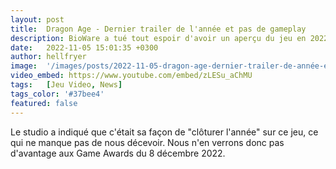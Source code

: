 ```yaml
---
layout: post
title:  Dragon Age - Dernier trailer de l'année et pas de gameplay
description: BioWare a tué tout espoir d'avoir un aperçu du jeu en 2022 avec un trailer In-Game Cinematic qui n'a rien de in-game puisqu'il s'agit d'une animation.
date:   2022-11-05 15:01:35 +0300
author: hellfryer
image:  '/images/posts/2022-11-05-dragon-age-dernier-trailer-de-année-et-pas-de-gameplay/cover.webp'
video_embed: https://www.youtube.com/embed/zLESu_aChMU
tags:   [Jeu Video, News]
tags_color: '#37bee4'
featured: false
---
```

Le studio a indiqué que c'était sa façon de "clôturer l'année" sur ce jeu, ce qui ne manque pas de nous décevoir. Nous n'en verrons donc pas d'avantage aux Game Awards du 8 décembre 2022.
